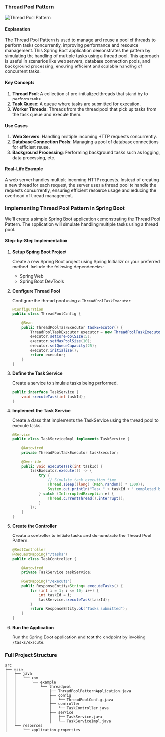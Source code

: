 ### Thread Pool Pattern

![Thread Pool Pattern](https://dev-to-uploads.s3.amazonaws.com/uploads/articles/iyzv012op7vj94b0o9u3.png)

#### Explanation

The Thread Pool Pattern is used to manage and reuse a pool of threads to perform tasks concurrently, improving performance and resource management. This Spring Boot application demonstrates the pattern by simulating the handling of multiple tasks using a thread pool. This approach is useful in scenarios like web servers, database connection pools, and background processing, ensuring efficient and scalable handling of concurrent tasks.

#### Key Concepts

1. **Thread Pool**: A collection of pre-initialized threads that stand by to perform tasks.
2. **Task Queue**: A queue where tasks are submitted for execution.
3. **Worker Threads**: Threads from the thread pool that pick up tasks from the task queue and execute them.

#### Use Cases

1. **Web Servers**: Handling multiple incoming HTTP requests concurrently.
2. **Database Connection Pools**: Managing a pool of database connections for efficient reuse.
3. **Background Processing**: Performing background tasks such as logging, data processing, etc.

#### Real-Life Example

A web server handles multiple incoming HTTP requests. Instead of creating a new thread for each request, the server uses a thread pool to handle the requests concurrently, ensuring efficient resource usage and reducing the overhead of thread management.

### Implementing Thread Pool Pattern in Spring Boot

We'll create a simple Spring Boot application demonstrating the Thread Pool Pattern. The application will simulate handling multiple tasks using a thread pool.

#### Step-by-Step Implementation

1. **Setup Spring Boot Project**

   Create a new Spring Boot project using Spring Initializr or your preferred method. Include the following dependencies:
    - Spring Web
    - Spring Boot DevTools

2. **Configure Thread Pool**

   Configure the thread pool using a `ThreadPoolTaskExecutor`.

   ```java
   @Configuration
   public class ThreadPoolConfig {

       @Bean
       public ThreadPoolTaskExecutor taskExecutor() {
           ThreadPoolTaskExecutor executor = new ThreadPoolTaskExecutor();
           executor.setCorePoolSize(5);
           executor.setMaxPoolSize(10);
           executor.setQueueCapacity(25);
           executor.initialize();
           return executor;
       }
   }
   ```

3. **Define the Task Service**

   Create a service to simulate tasks being performed.

   ```java
   public interface TaskService {
       void executeTask(int taskId);
   }
   ```

4. **Implement the Task Service**

   Create a class that implements the TaskService using the thread pool to execute tasks.

   ```java
   @Service
   public class TaskServiceImpl implements TaskService {
       
       @Autowired
       private ThreadPoolTaskExecutor taskExecutor;

       @Override
       public void executeTask(int taskId) {
           taskExecutor.execute(() -> {
               try {
                   // Simulate task execution time
                   Thread.sleep((long) (Math.random() * 1000));
                   System.out.println("Task " + taskId + " completed by " + Thread.currentThread().getName());
               } catch (InterruptedException e) {
                   Thread.currentThread().interrupt();
               }
           });
       }
   }
   ```

5. **Create the Controller**

   Create a controller to initiate tasks and demonstrate the Thread Pool Pattern.

   ```java
   @RestController
   @RequestMapping("/tasks")
   public class TaskController {

       @Autowired
       private TaskService taskService;

       @GetMapping("/execute")
       public ResponseEntity<String> executeTasks() {
           for (int i = 1; i <= 10; i++) {
               int taskId = i;
               taskService.executeTask(taskId);
           }
           return ResponseEntity.ok("Tasks submitted");
       }
   }
   ```

6. **Run the Application**

   Run the Spring Boot application and test the endpoint by invoking `/tasks/execute`.

### Full Project Structure

```
src
├── main
│   ├── java
│   │   └── com
│   │       └── example
│   │           └── threadpool
│   │               ├── ThreadPoolPatternApplication.java
│   │               ├── config
│   │               │   └── ThreadPoolConfig.java
│   │               ├── controller
│   │               │   └── TaskController.java
│   │               ├── service
│   │               │   ├── TaskService.java
│   │               │   └── TaskServiceImpl.java
│   └── resources
│       └── application.properties
```
